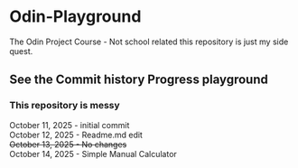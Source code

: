 # Odin-Playground
The Odin Project Course - Not school related this repository is just my side quest.


## See the Commit history Progress playground
### This repository is messy
October 11, 2025 - initial commit <br>
October 12, 2025 - Readme.md edit<br>
<del>October 13, 2025 - No changes</del><br>
October 14, 2025 - Simple Manual Calculator
